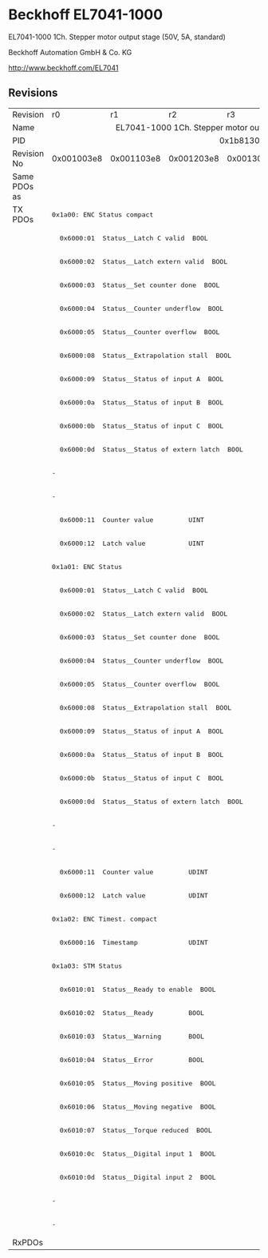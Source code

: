 # Beckhoff EL7041-1000

EL7041-1000 1Ch. Stepper motor output stage (50V, 5A, standard)

Beckhoff Automation GmbH & Co. KG

http://www.beckhoff.com/EL7041

## Revisions
<table>
<tr>
<td>Revision</td>
<td>r0</td>
<td>r1</td>
<td>r2</td>
<td>r3</td>
<td>r4</td>
<td>r5</td>
</tr>
<tr>
<td>Name</td>
<td colspan=6 align="center">EL7041-1000 1Ch. Stepper motor output stage (50V, 5A, standard)</td>
</tr>
<tr>
<td>PID</td>
<td colspan=6 align="center">0x1b813052</td>
</tr>
<tr>
<td>Revision No</td>
<td>0x001003e8</td>
<td>0x001103e8</td>
<td>0x001203e8</td>
<td>0x001303e8</td>
<td>0x001403e8</td>
<td>0x001503e8</td>
</tr>
<tr>
<td>Same PDOs as</td>
<td colspan=6 align="center"></td>
</tr>
<tr>
<td rowspan=44 valign=top>TX PDOs</td>
<td colspan=6 align="left"><pre>0x1a00: ENC Status compact</pre></td>
<td></td>
</tr>
<tr>
<td colspan=6 align="left"><pre>  0x6000:01  Status__Latch C valid  BOOL</pre></td>
</tr>
<tr>
<td colspan=6 align="left"><pre>  0x6000:02  Status__Latch extern valid  BOOL</pre></td>
</tr>
<tr>
<td colspan=6 align="left"><pre>  0x6000:03  Status__Set counter done  BOOL</pre></td>
</tr>
<tr>
<td colspan=6 align="left"><pre>  0x6000:04  Status__Counter underflow  BOOL</pre></td>
</tr>
<tr>
<td colspan=6 align="left"><pre>  0x6000:05  Status__Counter overflow  BOOL</pre></td>
</tr>
<tr>
<td colspan=6 align="left"><pre>  0x6000:08  Status__Extrapolation stall  BOOL</pre></td>
</tr>
<tr>
<td colspan=6 align="left"><pre>  0x6000:09  Status__Status of input A  BOOL</pre></td>
</tr>
<tr>
<td colspan=6 align="left"><pre>  0x6000:0a  Status__Status of input B  BOOL</pre></td>
</tr>
<tr>
<td colspan=6 align="left"><pre>  0x6000:0b  Status__Status of input C  BOOL</pre></td>
</tr>
<tr>
<td colspan=6 align="left"><pre>  0x6000:0d  Status__Status of extern latch  BOOL</pre></td>
</tr>
<tr>
<td colspan=4 align="left"><pre>-</pre></td>
<td colspan=2 align="left"><pre>  0x6000:0e  Status__Sync error    BOOL</pre></td>
</tr>
<tr>
<td colspan=4 align="left"><pre>-</pre></td>
<td colspan=2 align="left"><pre>  0x6000:10  Status__TxPDO Toggle  BOOL</pre></td>
</tr>
<tr>
<td colspan=6 align="left"><pre>  0x6000:11  Counter value         UINT</pre></td>
</tr>
<tr>
<td colspan=6 align="left"><pre>  0x6000:12  Latch value           UINT</pre></td>
</tr>
<tr>
<td colspan=6 align="left"><pre>0x1a01: ENC Status</pre></td>
</tr>
<tr>
<td colspan=6 align="left"><pre>  0x6000:01  Status__Latch C valid  BOOL</pre></td>
</tr>
<tr>
<td colspan=6 align="left"><pre>  0x6000:02  Status__Latch extern valid  BOOL</pre></td>
</tr>
<tr>
<td colspan=6 align="left"><pre>  0x6000:03  Status__Set counter done  BOOL</pre></td>
</tr>
<tr>
<td colspan=6 align="left"><pre>  0x6000:04  Status__Counter underflow  BOOL</pre></td>
</tr>
<tr>
<td colspan=6 align="left"><pre>  0x6000:05  Status__Counter overflow  BOOL</pre></td>
</tr>
<tr>
<td colspan=6 align="left"><pre>  0x6000:08  Status__Extrapolation stall  BOOL</pre></td>
</tr>
<tr>
<td colspan=6 align="left"><pre>  0x6000:09  Status__Status of input A  BOOL</pre></td>
</tr>
<tr>
<td colspan=6 align="left"><pre>  0x6000:0a  Status__Status of input B  BOOL</pre></td>
</tr>
<tr>
<td colspan=6 align="left"><pre>  0x6000:0b  Status__Status of input C  BOOL</pre></td>
</tr>
<tr>
<td colspan=6 align="left"><pre>  0x6000:0d  Status__Status of extern latch  BOOL</pre></td>
</tr>
<tr>
<td colspan=4 align="left"><pre>-</pre></td>
<td colspan=2 align="left"><pre>  0x6000:0e  Status__Sync error    BOOL</pre></td>
</tr>
<tr>
<td colspan=4 align="left"><pre>-</pre></td>
<td colspan=2 align="left"><pre>  0x6000:10  Status__TxPDO Toggle  BOOL</pre></td>
</tr>
<tr>
<td colspan=6 align="left"><pre>  0x6000:11  Counter value         UDINT</pre></td>
</tr>
<tr>
<td colspan=6 align="left"><pre>  0x6000:12  Latch value           UDINT</pre></td>
</tr>
<tr>
<td colspan=6 align="left"><pre>0x1a02: ENC Timest. compact</pre></td>
</tr>
<tr>
<td colspan=6 align="left"><pre>  0x6000:16  Timestamp             UDINT</pre></td>
</tr>
<tr>
<td colspan=6 align="left"><pre>0x1a03: STM Status</pre></td>
</tr>
<tr>
<td colspan=6 align="left"><pre>  0x6010:01  Status__Ready to enable  BOOL</pre></td>
</tr>
<tr>
<td colspan=6 align="left"><pre>  0x6010:02  Status__Ready         BOOL</pre></td>
</tr>
<tr>
<td colspan=6 align="left"><pre>  0x6010:03  Status__Warning       BOOL</pre></td>
</tr>
<tr>
<td colspan=6 align="left"><pre>  0x6010:04  Status__Error         BOOL</pre></td>
</tr>
<tr>
<td colspan=6 align="left"><pre>  0x6010:05  Status__Moving positive  BOOL</pre></td>
</tr>
<tr>
<td colspan=6 align="left"><pre>  0x6010:06  Status__Moving negative  BOOL</pre></td>
</tr>
<tr>
<td colspan=6 align="left"><pre>  0x6010:07  Status__Torque reduced  BOOL</pre></td>
</tr>
<tr>
<td colspan=6 align="left"><pre>  0x6010:0c  Status__Digital input 1  BOOL</pre></td>
</tr>
<tr>
<td colspan=6 align="left"><pre>  0x6010:0d  Status__Digital input 2  BOOL</pre></td>
</tr>
<tr>
<td colspan=4 align="left"><pre>-</pre></td>
<td colspan=2 align="left"><pre>  0x6010:0e  Status__Sync error    BOOL</pre></td>
</tr>
<tr>
<td colspan=4 align="left"><pre>-</pre></td>
<td colspan=2 align="left"><pre>  0x6010:10  Status__TxPDO Toggle  BOOL</pre></td>
</tr>
<tr>
<td>RxPDOs</td>
<td colspan=6 align="left"></td>
</tr>
</table>
